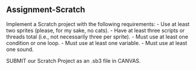 ## Assignment-Scratch

Implement a Scratch project with the following requirements:
	- Use at least two sprites (please, for my sake, no cats).
	- Have at least three scripts or threads total (i.e., not necessarily three per sprite).
	- Must use at least one condition or one loop.
	- Must use at least one variable.
	- Must use at least one sound.

SUBMIT our Scratch Project as an .sb3 file in CANVAS.

